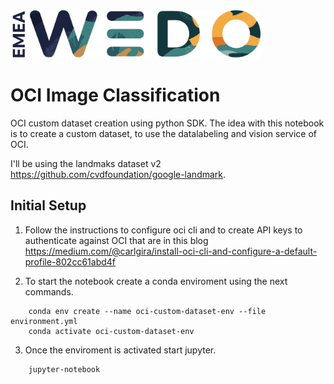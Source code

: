 <img src="img/emea-wedo.png" alt="WEDO" width="400"/>

# OCI Image Classification 

OCI custom dataset creation using python SDK. The idea with this notebook is to create a custom dataset, to use the datalabeling and vision service of OCI.

I'll be using the landmaks dataset v2 https://github.com/cvdfoundation/google-landmark.

## Initial Setup

1. Follow the instructions to configure oci cli and to create API keys to authenticate against OCI that are in this blog https://medium.com/@carlgira/install-oci-cli-and-configure-a-default-profile-802cc61abd4f

2. To start the notebook create a conda enviroment using the next commands.

```
    conda env create --name oci-custom-dataset-env --file environment.yml
    conda activate oci-custom-dataset-env
```

3. Once the enviroment is activated start jupyter.

```
    jupyter-notebook
```

